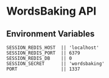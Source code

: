 # WordsBaking API

## Environment Variables

```
SESSION_REDIS_HOST  || 'localhost'
SESSION_REDIS_PORT  || 6379
SESSION_REDIS_DB    || 0
SESSION_SECRET      || 'wordsbaking'
PORT                || 1337
```
